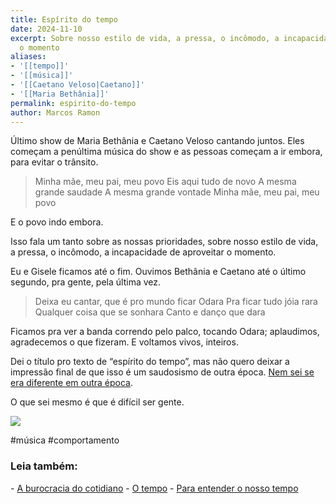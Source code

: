 ```yaml
---
title: Espírito do tempo
date: 2024-11-10
excerpt: Sobre nosso estilo de vida, a pressa, o incômodo, a incapacidade de aproveitar
  o momento
aliases:
- '[[tempo]]'
- '[[música]]'
- '[[Caetano Veloso|Caetano]]'
- '[[Maria Bethânia]]'
permalink: espirito-do-tempo
author: Marcos Ramon
---
```

Último show de Maria Bethânia e Caetano Veloso cantando juntos. Eles começam a penúltima música do show e as pessoas começam a ir embora, para evitar o trânsito.

>Minha mãe, meu pai, meu povo
Eis aqui tudo de novo
A mesma grande saudade
A mesma grande vontade
Minha mãe, meu pai, meu povo

E o povo indo embora. 

Isso fala um tanto sobre as nossas prioridades, sobre nosso estilo de vida, a pressa, o incômodo, a incapacidade de aproveitar o momento.

Eu e Gisele ficamos até o fim. Ouvimos Bethânia e Caetano até o último segundo, pra gente, pela última vez. 

>Deixa eu cantar, que é pro mundo ficar Odara
Pra ficar tudo jóia rara
Qualquer coisa que se sonhara
Canto e danço que dara

Ficamos pra ver a banda correndo pelo palco, tocando Odara; aplaudimos, agradecemos o que fizeram. E voltamos vivos, inteiros.

Dei o título pro texto de “espírito do tempo”, mas não quero deixar a impressão final de que isso é um saudosismo de outra época. [Nem sei se era diferente em outra época](https://marcosramon.net/para-entender-o-nosso-tempo). 

O que sei mesmo é que é difícil ser gente.

<img src="/assets/img/Pasted image 20250225130037.png">

#música #comportamento

<h3>Leia também:</h3>
- <a href="/a-burocracia-do-cotidiano">A burocracia do cotidiano</a>
- <a href="/o-tempo">O tempo</a>
- <a href="/para-entender-o-nosso-tempo">Para entender o nosso tempo</a>
